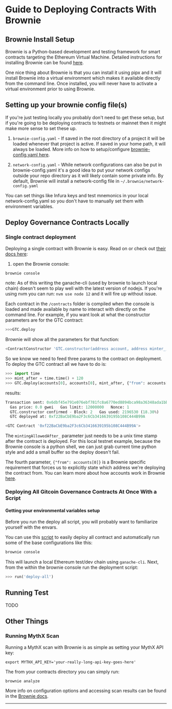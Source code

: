 # Guide to Deploying Contracts With Brownie

## Brownie Install Setup

Brownie is a Python-based development and testing framework for smart contracts targeting the Ethereum Virtual Machine. Detailed instructions for installing Brownie can be found [here](https://eth-brownie.readthedocs.io/en/stable/install.html).

One nice thing about Brownie is that you can install it using pipx and it will install Brownie into a virtual environment which makes it available directly from the command line. Once installed, you will never have to activate a virtual environment prior to using Brownie.

## Setting up your brownie config file(s)

If you're just testing locally you probably don't need to get these setup, but if you're going to be deploying contracts to testnets or mainnet then it might make more sense to set these up.

1. `brownie-config.yaml` - If saved in the root directory of a project it will be loaded whenever that project is active. If saved in your home path, it will always be loaded. More info on how to setup/configure [brownie-config.yaml here](https://eth-brownie.readthedocs.io/en/stable/config.html#config).

2. `network-config.yaml` - While network configurations can also be put in brownie-config.yaml it's a good idea to put your network configs outside your repo directory as it will likely contain some private info. By default, Brownie will install a network-config file in `~/.brownie/network-config.yaml`

You can set things like Infura keys and test mnemonics in your local network-config.yaml so you don't have to manually set them with environment variables.

## Deploy Governance Contracts Locally

### Single contract deployment

Deploying a single contract with Brownie is easy. Read on or check out [their docs here](https://eth-brownie.readthedocs.io/en/stable/core-contracts.html#deploying-contracts):

1. open the Brownie console:

```bash
brownie console
```

note: As of this writing the ganache-cli (used by brownie to launch local chain) doesn't seem to play well with the latest version of nodejs. If you're using nvm you can run: `nvm use node 12` and it will fire up without issue.

Each contract in the `/contracts` folder is compiled when the console is loaded and made available by name to interact with directly on the command line. For example, if you want look at what the constructor parameters are for the GTC contract:

```python
>>>GTC.deploy
```

Brownie will show all the parameters for that function:

```python
<ContractConstructor 'GTC.constructor(address account, address minter_, uint256 mintingAllowedAfter_)'>
```

So we know we need to feed three params to the contract on deployment. To deploy the GTC contract all we have to do is:

```python
>>> import time
>>> mint_after = time.time() + 120
>>> GTC.deploy(accounts[0], accounts[0], mint_after, {"from": accounts[0]})
```

results:

```python
Transaction sent: 0x6dbf45e791e076ebf781fc8a6770ed8894bca98a36348ada1bbce3505a30ee79
  Gas price: 0.0 gwei   Gas limit: 12000000   Nonce: 1
  GTC.constructor confirmed - Block: 2   Gas used: 2196530 (18.30%)
  GTC deployed at: 0xf22BaCbE9ba2F3c6Cb3416639195b108C444B99A

<GTC Contract '0xf22BaCbE9ba2F3c6Cb3416639195b108C444B99A'>
```

The `mintingAllowedAfter_` parameter just needs to be a unix time stamp after the contract is deployed. For this local testnet example, because the Brownie console is a python shell, we can just grab current time python style and add a small buffer so the deploy doesn't fail.

The fourth parameter, `{"from": accounts[0]}` is a Brownie specific requirement that forces us to explicitly state which address we're deploying the contract from. You can learn more about how accounts work in Brownie [here](https://eth-brownie.readthedocs.io/en/stable/core-accounts.html#).

### Deploying All Gitcoin Governance Contracts At Once With a Script

#### Getting your environmental variables setup

Before you run the deploy all script, you will probably want to familiarize yourself with the envars.

You can use this [script](https://github.com/gitcoinco/governance/blob/main/scripts/deploy-all.py) to easily deploy all contract and automatically run some of the base configurations like this:

```bash
brownie console
```

This will launch a local Ethereum test/dev chain using `ganache-cli`. Next, from the within the brownie console run the deployment script:

```python
>>> run('deploy-all')
```

## Running Test

TODO

## Other Things

### Running MythX Scan

Running a MythX scan with Brownie is as simple as setting your MythX API key:

`export MYTHX_API_KEY='your-really-long-api-key-goes-here'`

The from your contracts directory you can simply run:

`brownie analyze`

More info on configuration options and accessing scan results can be found in the [Brownie docs](https://eth-brownie.readthedocs.io/en/stable/tests-security-analysis.html#security-analysis-with-mythx).

---

